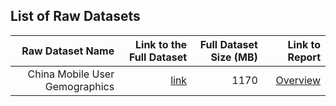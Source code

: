 ## List of Raw Datasets


| Raw Dataset Name | Link to the Full Dataset   | Full Dataset Size (MB)  | Link to Report |
| ---:| ---: | ---: | ---: |
| China Mobile User Gemographics | [link](https://www.kaggle.com/chinapage/china-mobile-user-gemographics) | 1170 | [Overview](https://www.kaggle.com/chinapage/china-mobile-user-gemographics/home)|


